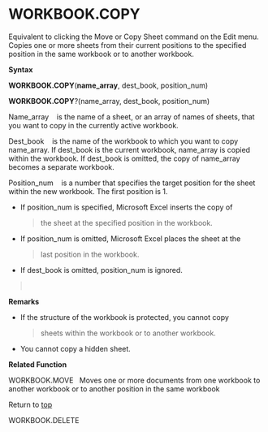 WORKBOOK.COPY
=============

Equivalent to clicking the Move or Copy Sheet command on the Edit menu.
Copies one or more sheets from their current positions to the specified
position in the same workbook or to another workbook.

**Syntax**

**WORKBOOK.COPY**(**name\_array**, dest\_book, position\_num)

**WORKBOOK.COPY**?(name\_array, dest\_book, position\_num)

Name\_array    is the name of a sheet, or an array of names of sheets,
that you want to copy in the currently active workbook.

Dest\_book    is the name of the workbook to which you want to copy
name\_array. If dest\_book is the current workbook, name\_array is
copied within the workbook. If dest\_book is omitted, the copy of
name\_array becomes a separate workbook.

Position\_num    is a number that specifies the target position for the
sheet within the new workbook. The first position is 1.

-   If position\_num is specified, Microsoft Excel inserts the copy of
    > the sheet at the specified position in the workbook.

-   If position\_num is omitted, Microsoft Excel places the sheet at the
    > last position in the workbook.

-   If dest\_book is omitted, position\_num is ignored.

>  

**Remarks**

-   If the structure of the workbook is protected, you cannot copy
    > sheets within the workbook or to another workbook.

-   You cannot copy a hidden sheet.

**Related Function**

WORKBOOK.MOVE   Moves one or more documents from one workbook to another
workbook or to another position in the same workbook

Return to [top](#T)

WORKBOOK.DELETE
